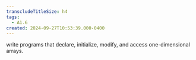```yaml
---
transcludeTitleSize: h4
tags:
  - A1.6
created: 2024-09-27T10:53:39.000-0400
---
```

write programs that declare, initialize, modify, and access one-dimensional arrays.